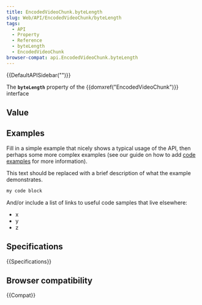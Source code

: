 ```yaml
---
title: EncodedVideoChunk.byteLength
slug: Web/API/EncodedVideoChunk/byteLength
tags:
  - API
  - Property
  - Reference
  - byteLength
  - EncodedVideoChunk
browser-compat: api.EncodedVideoChunk.byteLength
---
```

{{DefaultAPISidebar("")}}

The **`byteLength`** property of the {{domxref("EncodedVideoChunk")}} interface 

## Value



## Examples

Fill in a simple example that nicely shows a typical usage of the API, then perhaps some more complex examples (see our guide on how to add [code examples](/en-US/docs/MDN/Contribute/Structures/Code_examples) for more information).

This text should be replaced with a brief description of what the example demonstrates.

```js
my code block
```

And/or include a list of links to useful code samples that live elsewhere:

*   x
*   y
*   z

## Specifications

{{Specifications}}

## Browser compatibility

{{Compat}}


